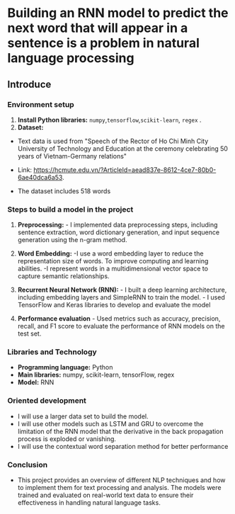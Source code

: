 # Building an RNN model to predict the next word that will appear in a sentence is a problem in natural language processing

## Introduce

### Environment setup
1. **Install Python libraries:** `numpy`,`tensorflow`,`scikit-learn`, `regex` .
2. **Dataset:**
- Text data is used from "Speech of the Rector of Ho Chi Minh City University of Technology and Education at the ceremony celebrating 50 years of Vietnam-Germany relations"
  
- Link: https://hcmute.edu.vn/?ArticleId=aead837e-8612-4ce7-80b0-6ae40dca6a53.

- The dataset includes 518 words
### Steps to build a model in the project
1. **Preprocessing:**
           - I implemented data preprocessing steps, including sentence extraction, word dictionary generation, and input sequence generation using the n-gram method.
   
2. **Word Embedding:**
           -I use a word embedding layer to reduce the representation size of words. To improve computing and learning abilities.
           -I represent words in a multidimensional vector space to capture semantic relationships.

3. **Recurrent Neural Network (RNN):**
           - I built a deep learning architecture, including embedding layers and SimpleRNN to train the model.
           - I used TensorFlow and Keras libraries to develop and evaluate the model
   
4. **Performance evaluation**
           - Used metrics such as accuracy, precision, recall, and F1 score to evaluate the performance of RNN models on the test set.

### Libraries and Technology
- **Programming language:** Python
- **Main libraries:** numpy, scikit-learn, tensorFlow, regex 
- **Model:** RNN


### Oriented development
- I will use a larger data set to build the model.
- I will use other models such as LSTM and GRU to overcome the limitation of the RNN model that the derivative in the back propagation process is exploded or vanishing.
- I will use the contextual word separation method for better performance
### Conclusion
  - This project provides an overview of different NLP techniques and how to implement them for text processing and analysis. The models were trained and evaluated on real-world text data to ensure their effectiveness in handling natural language tasks.
